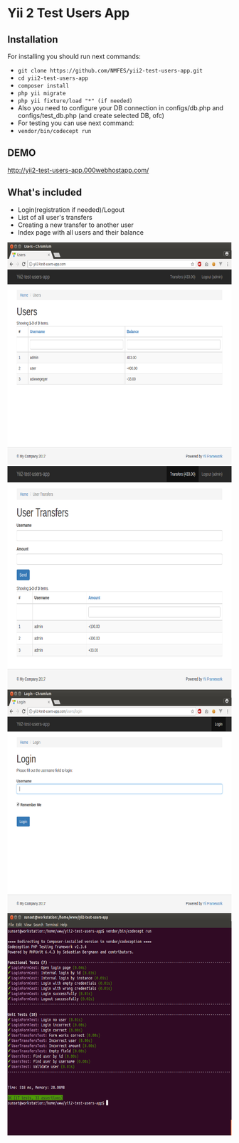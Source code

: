 # Yii 2 Test Users App

## Installation

For installing you should run next commands:

* `git clone https://github.com/NMFES/yii2-test-users-app.git`
* `cd yii2-test-users-app`
* `composer install`
* `php yii migrate`
* `php yii fixture/load "*" (if needed)`
* Also you need to configure your DB connection in configs/db.php and configs/test_db.php (and create selected DB, ofc)
* For testing you can use next command:
* `vendor/bin/codecept run`

## DEMO
http://yii2-test-users-app.000webhostapp.com/

## What's included

* Login(registration if needed)/Logout
* List of all user's transfers
* Creating a new transfer to another user
* Index page with all users and their balance

<img src="https://raw.githubusercontent.com/NMFES/yii2-test-users-app/master/web/img/1.png" height="500">
<img src="https://raw.githubusercontent.com/NMFES/yii2-test-users-app/master/web/img/2.png" height="500">
<img src="https://raw.githubusercontent.com/NMFES/yii2-test-users-app/master/web/img/3.png" height="500">
<img src="https://raw.githubusercontent.com/NMFES/yii2-test-users-app/master/web/img/4.png" height="500">
